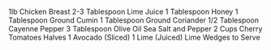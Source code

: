 1lb Chicken Breast 2-3 Tablespoon Lime Juice 1 Tablespoon Honey 1 Tablespoon Ground Cumin 1 Tablespoon Ground Coriander 1/2 Tablespoon Cayenne Pepper 3 Tablespoon Olive Oil Sea Salt and Pepper 2 Cups Cherry Tomatoes Halves 1 Avocado (Sliced) 1 Lime (Juiced) Lime Wedges to Serve